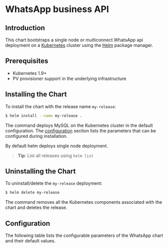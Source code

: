 # WhatsApp business API

## Introduction

This chart bootstraps a single node or multiconnect WhatsApp api deployment on a [Kubernetes](http://kubernetes.io) cluster using the [Helm](https://helm.sh) package manager.

## Prerequisites

- Kubernetes 1.9+
- PV provisioner support in the underlying infrastructure

## Installing the Chart

To install the chart with the release name `my-release`:

```bash
$ helm install --name my-release .
```

The command deploys MySQL on the Kubernetes cluster in the default configuration. The [configuration](#configuration) section lists the parameters that can be configured during installation.

By default helm deploys single node deployment.

> **Tip**: List all releases using `helm list`

## Uninstalling the Chart

To uninstall/delete the `my-release` deployment:

```bash
$ helm delete my-release
```

The command removes all the Kubernetes components associated with the chart and deletes the release.

## Configuration

The following table lists the configurable parameters of the WhatsApp chart and their default values.
